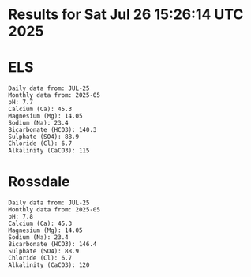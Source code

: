# Results for Sat Jul 26 15:26:14 UTC 2025
# ELS
```
Daily data from: JUL-25
Monthly data from: 2025-05
pH: 7.7
Calcium (Ca): 45.3
Magnesium (Mg): 14.05
Sodium (Na): 23.4
Bicarbonate (HCO3): 140.3
Sulphate (SO4): 88.9
Chloride (Cl): 6.7
Alkalinity (CaCO3): 115
```
# Rossdale
```
Daily data from: JUL-25
Monthly data from: 2025-05
pH: 7.8
Calcium (Ca): 45.3
Magnesium (Mg): 14.05
Sodium (Na): 23.4
Bicarbonate (HCO3): 146.4
Sulphate (SO4): 88.9
Chloride (Cl): 6.7
Alkalinity (CaCO3): 120
```
